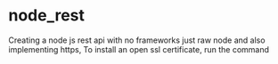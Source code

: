 # node_rest
Creating a node js rest api with no frameworks just raw node and also implementing https,
To install an open ssl certificate, run the command
```openssl req -newkey rsa:2048 -new -nodes -x509 -days 3650 -keyout key.pem -out cert.pem
